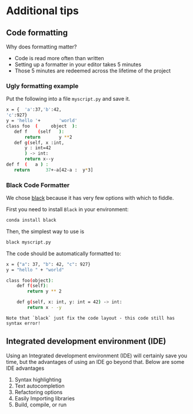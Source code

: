 # Additional tips

## Code formatting

Why does formatting matter?

- Code is read more often than written
- Setting up a formatter in your editor takes 5 minutes
- Those 5 minutes are redeemed across the lifetime of the project

### Ugly formatting example

Put the following into a file `myscript.py` and save it.

```bash
x = {  'a':37,'b':42,
'c':927}
y = 'hello '+       'world'
class foo  (     object  ):
   def f    (self   ):
       return       y **2
   def g(self, x :int,
       y : int=42
       ) -> int:
       return x--y
def f  (   a ) :
   return      37+-a[42-a :  y*3]
```

### Black Code Formatter

We chose [black](https://pypi.org/project/black/) because it has very few
options with which to fiddle.

First you need to install `Black` in your environment:

```bash
conda install black
```

Then, the simplest way to use is

```bash
black myscript.py
```

The code should be automatically formatted to:

```bash
x = {"a": 37, "b": 42, "c": 927}
y = "hello " + "world"

class foo(object):
    def f(self):
        return y ** 2

    def g(self, x: int, y: int = 42) -> int:
        return x - -y
```

```{warning}
Note that `black` just fix the code layout - this code still has syntax error!
```

## Integrated development environment (IDE)

Using an Integrated development environment (IDE) will certainly save you time,
but the advantages of using an IDE go beyond that. Below are some IDE advantages

1. Syntax highlighting
2. Text autocompletion
3. Refactoring options
4. Easily Importing libraries
5. Build, compile, or run
